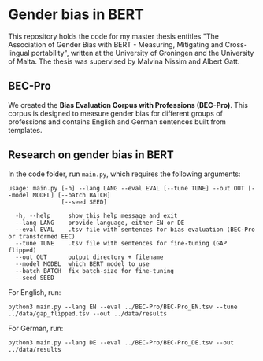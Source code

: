 # Gender bias in BERT
This repository holds the code for my master thesis entitles "The Association of Gender Bias with BERT - Measuring, Mitigating and Cross-lingual portability", written at the University of Groningen and the University of Malta. The thesis was supervised by Malvina Nissim and Albert Gatt. 

## BEC-Pro

We created the **Bias Evaluation Corpus with Professions (BEC-Pro)**. This corpus is designed to measure gender bias for different groups of professions and contains English and German sentences built from templates.

## Research on gender bias in BERT

In the code folder, run `main.py`, which requires the following arguments:
```
usage: main.py [-h] --lang LANG --eval EVAL [--tune TUNE] --out OUT [--model MODEL] [--batch BATCH]
               [--seed SEED]

  -h, --help     show this help message and exit
  --lang LANG    provide language, either EN or DE
  --eval EVAL    .tsv file with sentences for bias evaluation (BEC-Pro or transformed EEC)
  --tune TUNE    .tsv file with sentences for fine-tuning (GAP flipped)
  --out OUT      output directory + filename
  --model MODEL  which BERT model to use 
  --batch BATCH  fix batch-size for fine-tuning
  --seed SEED
```

For English, run:
```
python3 main.py --lang EN --eval ../BEC-Pro/BEC-Pro_EN.tsv --tune ../data/gap_flipped.tsv --out ../data/results
```
For German, run:
```
python3 main.py --lang DE --eval ../BEC-Pro/BEC-Pro_DE.tsv --out ../data/results
```
